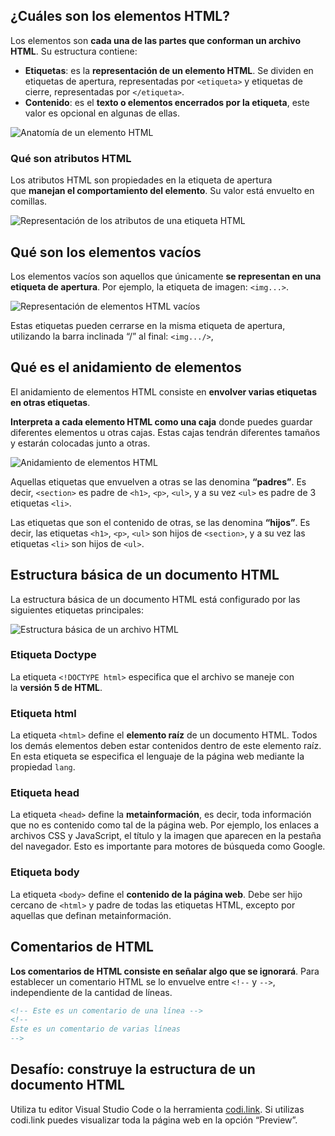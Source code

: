 ## ¿Cuáles son los elementos HTML?

Los elementos son **cada una de las partes que conforman un archivo HTML**. Su estructura contiene:

- **Etiquetas**: es la **representación de un elemento HTML**. Se dividen en etiquetas de apertura, representadas por `<etiqueta>` y etiquetas de cierre, representadas por `</etiqueta>`.
- **Contenido**: es el **texto o elementos encerrados por la etiqueta**, este valor es opcional en algunas de ellas.

![Anatomía de un elemento HTML](https://static.platzi.com/media/articlases/Images/frontend_developer05.png)

### Qué son atributos HTML

Los atributos HTML son propiedades en la etiqueta de apertura que **manejan el comportamiento del elemento**. Su valor está envuelto en comillas.

![Representación de los atributos de una etiqueta HTML](https://static.platzi.com/media/articlases/Images/frontend_developer06.png)

## Qué son los elementos vacíos

Los elementos vacíos son aquellos que únicamente **se representan en una etiqueta de apertura**. Por ejemplo, la etiqueta de imagen: `<img...>`.

![Representación de elementos HTML vacíos](https://static.platzi.com/media/articlases/Images/frontend_developer08.png)

Estas etiquetas pueden cerrarse en la misma etiqueta de apertura, utilizando la barra inclinada “/” al final: `<img.../>`,

## Qué es el anidamiento de elementos

El anidamiento de elementos HTML consiste en **envolver varias etiquetas en otras etiquetas**.

**Interpreta a cada elemento HTML como una caja** donde puedes guardar diferentes elementos u otras cajas. Estas cajas tendrán diferentes tamaños y estarán colocadas junto a otras.

![Anidamiento de elementos HTML](https://static.platzi.com/media/articlases/Images/frontend_developer07.png)

Aquellas etiquetas que envuelven a otras se las denomina **“padres”**. Es decir, `<section>` es padre de `<h1>`, `<p>`, `<ul>`, y a su vez `<ul>` es padre de 3 etiquetas `<li>`.

Las etiquetas que son el contenido de otras, se las denomina **“hijos”**. Es decir, las etiquetas `<h1>`, `<p>`, `<ul>` son hijos de `<section>`, y a su vez las etiquetas `<li>` son hijos de `<ul>`.

## Estructura básica de un documento HTML

La estructura básica de un documento HTML está configurado por las siguientes etiquetas principales:

![Estructura básica de un archivo HTML](https://static.platzi.com/media/articlases/Images/frontend_developer09.png)

### Etiqueta Doctype

La etiqueta `<!DOCTYPE html>` especifica que el archivo se maneje con la **versión 5 de HTML**.

### Etiqueta html

La etiqueta `<html>` define el **elemento raíz** de un documento HTML. Todos los demás elementos deben estar contenidos dentro de este elemento raíz. En esta etiqueta se especifica el lenguaje de la página web mediante la propiedad `lang`.

### Etiqueta head

La etiqueta `<head>` define la **metainformación**, es decir, toda información que no es contenido como tal de la página web. Por ejemplo, los enlaces a archivos CSS y JavaScript, el título y la imagen que aparecen en la pestaña del navegador. Esto es importante para motores de búsqueda como Google.

### Etiqueta body

La etiqueta `<body>` define el **contenido de la página web**. Debe ser hijo cercano de `<html>` y padre de todas las etiquetas HTML, excepto por aquellas que definan metainformación.

## Comentarios de HTML

**Los comentarios de HTML consiste en señalar algo que se ignorará**. Para establecer un comentario HTML se lo envuelve entre `<!--` y `-->`, independiente de la cantidad de líneas.

```html
<!-- Este es un comentario de una línea -->
<!--
Este es un comentario de varias líneas
-->
```

## Desafío: construye la estructura de un documento HTML

Utiliza tu editor Visual Studio Code o la herramienta [codi.link](https://codi.link/). Si utilizas codi.link puedes visualizar toda la página web en la opción “Preview”.